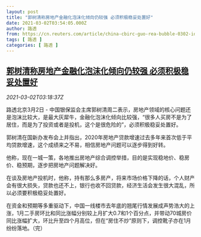 ```yaml
---
layout: post
title: "郭树清称房地产金融化泡沫化倾向仍较强 必须积极稳妥处置好"
date: 2021-03-02T03:54:05.000Z
author: 路透
from: https://cn.reuters.com/article/china-cbirc-guo-rea-bubble-0302-idCNKCS2AU07I
tags: [ 路透 ]
categories: [ 路透 ]
---
```

<!--1614657245000-->
[郭树清称房地产金融化泡沫化倾向仍较强 必须积极稳妥处置好](https://cn.reuters.com/article/china-cbirc-guo-rea-bubble-0302-idCNKCS2AU07I)
------

<div>
<div><i>2021-03-02T03:18:37Z</i></div><p>路透北京3月2日 - 中国银保监会主席郭树清周二表示，房地产领域的核心问题还是泡沫比较大，是最大灰犀牛，金融化泡沫化倾向比较强，“很多人买房不是为了居住，而是为了投资或者是投机，这个是很危险的”，必须积极稳妥处置好。</p><p>郭树清在国新办发布会上并指出，2020年房地产贷款增速过去多年来首次低于平均贷款增速，这个成绩来之不易，相信房地产问题可以逐步得到好转。</p><p>他称，现在一城一策，各地推出房地产综合调控举措，目的是实现稳地价、稳房价、稳预期，逐步把房地产问题解决好。</p><p>在谈及房地产投机时，他称，持有那么多房产，将来市场价格下降的话，个人财产会有很大损失，贷款也还不上，银行也收不回贷款，经济生活会发生很大混乱，所以必须要积极稳妥处置好。</p><p>在资金和预期等多重驱动下，中国一线楼市去年底的翘尾行情发展成声势浩大的上涨，1月二手房环比和同比涨幅分别较上月扩大0.7和1个百分点，并带动70城房价同比涨幅扩大，环比升至四个月高位，但在“房住不炒”原则下，调控靴子亦在1月纷纷落地。（完）</p>
</div>
